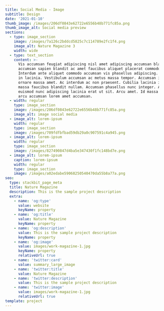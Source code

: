 ```yaml
---
title: Social Media - Image
subtitle: Design
date: '2021-01-10'
thumb_image: /images/206df0843e62722e6556b48b771fc85a.png
thumb_image_alt: Social media preview
sections:
  - type: image_section
    image: /images/7a126c2bddcd5825c7c114789e2fc1f4.png
    image_alt: Nature Magazine 3
    width: wide
  - type: text_section
    content: >-
      Vis accumsan feugiat adipiscing nisl amet adipiscing accumsan blandit
      accumsan sapien blandit ac amet faucibus aliquet placerat commodo.
      Interdum ante aliquet commodo accumsan vis phasellus adipiscing. Ornare a
      in lacinia. Vestibulum accumsan ac metus massa tempor. Accumsan in lacinia
      ornare massa amet. Ac interdum ac non praesent. Cubilia lacinia interdum
      massa faucibus blandit nullam. Accumsan phasellus nunc integer. Accumsan
      euismod nunc adipiscing lacinia erat ut sit. Arcu amet. Id massa aliquet
      arcu accumsan lorem amet accumsan.
  - width: regular
    type: image_section
    image: /images/206df0843e62722e6556b48b771fc85a.png
    image_alt: image social media
  - image_alt: lorem-ipsum
    width: regular
    type: image_section
    image: /images/709fdfbfbad59db29a0c907591c4a945.png
  - image_alt: lorem-ipsum
    width: regular
    type: image_section
    image: /images/827490847d4ba5e347430f1fc148bd7e.png
  - image_alt: lorem-ipsum
    caption: lorem-ipsum
    width: regular
    type: image_section
    image: /images/a02edabe59068250540470da55b8a77a.png
seo:
  type: stackbit_page_meta
  title: Nature Magazine
  description: This is the sample project description
  extra:
    - name: 'og:type'
      value: website
      keyName: property
    - name: 'og:title'
      value: Nature Magazine
      keyName: property
    - name: 'og:description'
      value: This is the sample project description
      keyName: property
    - name: 'og:image'
      value: images/work-magazine-1.jpg
      keyName: property
      relativeUrl: true
    - name: 'twitter:card'
      value: summary_large_image
    - name: 'twitter:title'
      value: Nature Magazine
    - name: 'twitter:description'
      value: This is the sample project description
    - name: 'twitter:image'
      value: images/work-magazine-1.jpg
      relativeUrl: true
template: project
---
```

